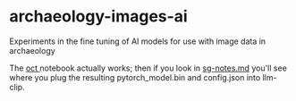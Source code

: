 # archaeology-images-ai
Experiments in the fine tuning of AI models for use with image data in archaeology

The [oct ](/oct8) notebook actually works; then if you look in [sg-notes.md](sg-notes.md) you'll see where you plug the resulting pytorch_model.bin and config.json into llm-clip.
